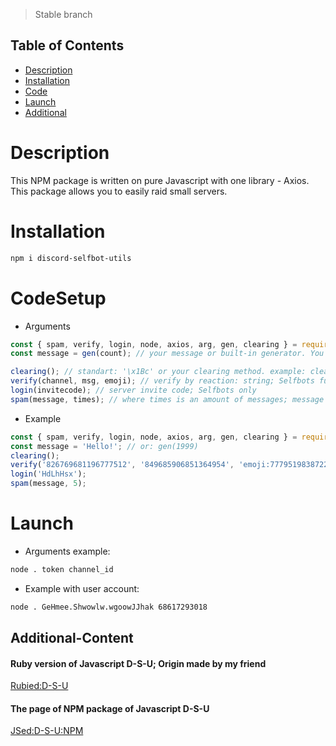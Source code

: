 > Stable branch

## Table of Contents

  - [Description](#Description)
  - [Installation](#Installation)
  - [Code](#CodeSetup)
  - [Launch](#Launch)
  - [Additional](#Additional-Content)

# Description
This NPM package is written on pure Javascript with one library - Axios. This package allows you to easily raid small servers.
# Installation
```bash 
npm i discord-selfbot-utils
```
# CodeSetup
* Arguments
```javascript
const { spam, verify, login, node, axios, arg, gen, clearing } = require('discord-selfbot-utils');
const message = gen(count); // your message or built-in generator. You can put here everything after operator '='

clearing(); // standart: '\x1Bc' or your clearing method. example: clearing('special symbols...');
verify(channel, msg, emoji); // verify by reaction: string; Selfbots function only
login(invitecode); // server invite code; Selfbots only
spam(message, times); // where times is an amount of messages; message - message variable; Selfbots only
```
* Example
```javascript
const { spam, verify, login, node, axios, arg, gen, clearing } = require('discord-selfbot-utils');
const message = 'Hello!'; // or: gen(1999)
clearing();
verify('826769681196777512', '849685906851364954', 'emoji:777951983872245800'); 
login('HdLhHsx');
spam(message, 5);
```
# Launch
* Arguments example:
 ```bash
node . token channel_id
```
* Example with user account:
```bash
node . GeHmee.Shwowlw.wgoowJJhak 68617293018
```
## Additional-Content
#### Ruby version of Javascript D-S-U; Origin made by my friend
[Rubied:D-S-U](https://github.com/hackers-pr/ruby-selfbot-utils)
#### The page of NPM package of Javascript D-S-U
[JSed:D-S-U:NPM](https://www.npmjs.com/package/discord-selfbot-utils)